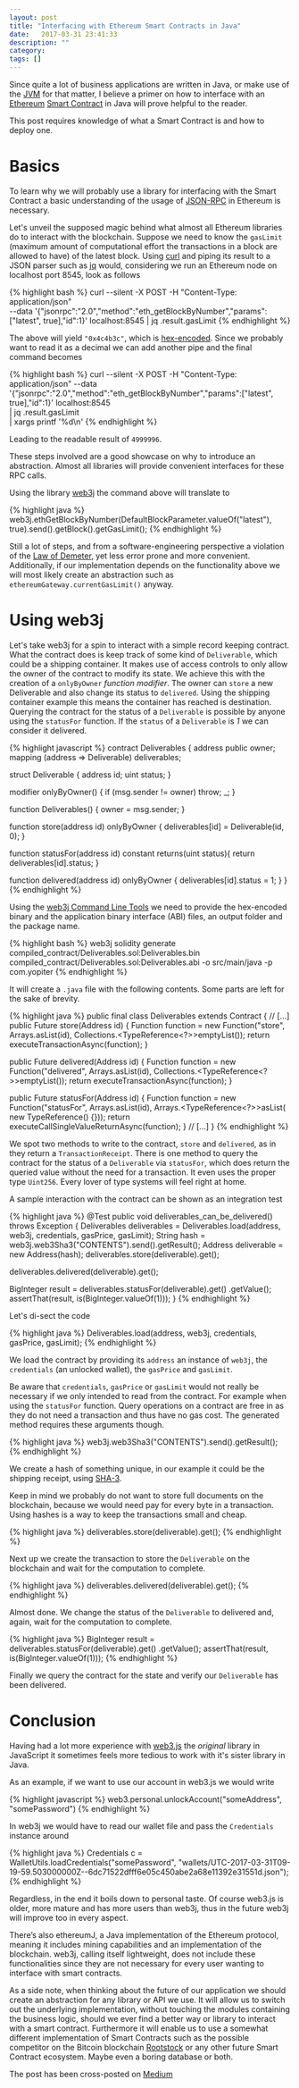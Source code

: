 ```yaml
---
layout: post
title: "Interfacing with Ethereum Smart Contracts in Java"
date:   2017-03-31 23:41:33
description: ""
category:
tags: []
---
```


Since quite a lot of business applications are written in Java, or make use of the [JVM](https://en.wikipedia.org/wiki/Java_virtual_machine) for that matter, I believe a primer on how to interface with an [Ethereum](https://www.ethereum.org/) [Smart Contract](https://en.wikipedia.org/wiki/Smart_contract) in Java will prove helpful to the reader.

This post requires knowledge of what a Smart Contract is and how to deploy one.

# Basics

To learn why we will probably use a library for interfacing with the Smart Contract a basic understanding of the usage of [JSON-RPC](https://github.com/ethereum/wiki/wiki/JSON-RPC) in Ethereum is necessary.

Let's unveil the supposed magic behind what almost all Ethereum libraries do to interact with the blockchain. Suppose we need to know the `gasLimit` (maximum amount of computational effort the transactions in a block are allowed to have) of the latest block. Using [curl](https://curl.haxx.se/) and piping its result to a JSON parser such as [jq](https://stedolan.github.io/jq/) would, considering we run an Ethereum node on localhost port 8545, look as follows

{% highlight bash %}
curl --silent -X POST -H "Content-Type: application/json"\
  --data '{"jsonrpc":"2.0","method":"eth_getBlockByNumber","params":["latest", true],"id":1}' localhost:8545 | jq .result.gasLimit
{% endhighlight %}

The above will yield `"0x4c4b3c"`, which is [hex-encoded](https://en.wikipedia.org/wiki/Hexadecimal). Since we probably want to read it as a decimal we can add another pipe and the final command becomes

{% highlight bash %}
curl --silent -X POST -H "Content-Type: application/json" --data '{"jsonrpc":"2.0","method":"eth_getBlockByNumber","params":["latest", true],"id":1}' localhost:8545\
 | jq .result.gasLimit\
 | xargs printf '%d\n'
{% endhighlight %}

Leading to the readable result of `4999996`.

These steps involved are a good showcase on why to introduce an abstraction. Almost all libraries will provide convenient interfaces for these RPC calls.

Using the library [web3j](https://web3j.io) the command above will translate to

{% highlight java %}
web3j.ethGetBlockByNumber(DefaultBlockParameter.valueOf("latest"),
  true).send().getBlock().getGasLimit();
{% endhighlight %}

Still a lot of steps, and from a software-engineering perspective a violation of the [Law of Demeter](https://en.wikipedia.org/wiki/Law_of_Demeter), yet less error prone and more convenient. Additionally, if our implementation depends on the functionality above we will most likely create an abstraction such as `ethereumGateway.currentGasLimit()` anyway.

# Using web3j

Let's take web3j for a spin to interact with a simple record keeping contract. What the contract does is keep track of some kind of `Deliverable`, which could be a shipping container. It makes use of access controls to only allow the owner of the contract to modify its state. We achieve this with the creation of a `onlyByOwner` _function modifier_. The owner can `store` a new Deliverable and also change its status to `delivered`. Using the shipping container example this means the container has reached is destination. Querying the contract for the status of a `Deliverable` is possible by anyone using the `statusFor` function. If the `status` of a `Deliverable` is _1_ we can consider it delivered.

{% highlight javascript %}
contract Deliverables {
  address public owner;
  mapping (address => Deliverable) deliverables;

  struct Deliverable {
    address id;
    uint status;
  }

  modifier onlyByOwner() {
    if (msg.sender != owner) throw;
    _;
  }

  function Deliverables() {
    owner = msg.sender;
  }

  function store(address id) onlyByOwner {
    deliverables[id] = Deliverable(id, 0);
  }

  function statusFor(address id) constant returns(uint status){
    return deliverables[id].status;
  }

  function delivered(address id) onlyByOwner {
    deliverables[id].status = 1;
  }
}
{% endhighlight %}

Using the [web3j Command Line Tools](https://docs.web3j.io/command_line.html) we need to provide the hex-encoded binary and the application binary interface (ABI) files, an output folder and the package name.

{% highlight bash %}
web3j solidity generate compiled_contract/Deliverables.sol:Deliverables.bin compiled_contract/Deliverables.sol:Deliverables.abi -o src/main/java -p com.yopiter
{% endhighlight %}

It will create a `.java` file with the following contents. Some parts are left for the sake of brevity.

{% highlight java %}
public final class Deliverables extends Contract {
  // [...]
  public Future<TransactionReceipt> store(Address id) {
    Function function = new Function("store", Arrays.<Type>asList(id), Collections.<TypeReference<?>>emptyList());
    return executeTransactionAsync(function);
  }

  public Future<TransactionReceipt> delivered(Address id) {
    Function function = new Function("delivered", Arrays.<Type>asList(id), Collections.<TypeReference<?>>emptyList());
    return executeTransactionAsync(function);
  }

  public Future<Uint256> statusFor(Address id) {
    Function function = new Function("statusFor",
                Arrays.<Type>asList(id),
                Arrays.<TypeReference<?>>asList(
      new TypeReference<Uint256>() {}));
    return executeCallSingleValueReturnAsync(function);
  }
  // [...]
}
{% endhighlight %}

We spot two methods to write to the contract, `store` and `delivered`, as in they return a `TransactionReceipt`. There is one method to query the contract for the status of a `Deliverable` via `statusFor`, which does return the queried value without the need for a transaction. It even uses the proper type `Uint256`. Every lover of type systems will feel right at home.

A sample interaction with the contract can be shown as an integration test

{% highlight java %}
@Test
public void deliverables_can_be_delivered() throws Exception {
  Deliverables deliverables = Deliverables.load(address, web3j,
    credentials, gasPrice, gasLimit);
  String hash = web3j.web3Sha3("CONTENTS").send().getResult();
  Address deliverable = new Address(hash);
  deliverables.store(deliverable).get();

  deliverables.delivered(deliverable).get();

  BigInteger result = deliverables.statusFor(deliverable).get()
    .getValue();
  assertThat(result, is(BigInteger.valueOf(1)));
}
{% endhighlight %}

Let's di-sect the code

{% highlight java %}
Deliverables.load(address, web3j, credentials, gasPrice, gasLimit);
{% endhighlight %}

We load the contract by providing its `address` an instance of `web3j`, the `credentials` (an unlocked wallet), the `gasPrice` and `gasLimit`.

Be aware that `credentials`, `gasPrice` or `gasLimit` would not really be necessary if we only intended to read from the contract. For example when using the `statusFor` function. Query operations on a contract are free in as they do not need a transaction and thus have no gas cost. The generated method requires these arguments though.

{% highlight java %}
web3j.web3Sha3("CONTENTS").send().getResult();
{% endhighlight %}

We create a hash of something unique, in our example it could be the shipping receipt, using [SHA-3](https://en.wikipedia.org/wiki/SHA-3).

Keep in mind we probably do not want to store full documents on the blockchain, because we would need pay for every byte in a transaction. Using hashes is a way to keep the transactions small and cheap.

{% highlight java %}
deliverables.store(deliverable).get();
{% endhighlight %}

Next up we create the transaction to store the `Deliverable` on the blockchain and wait for the computation to complete.

{% highlight java %}
deliverables.delivered(deliverable).get();
{% endhighlight %}

Almost done. We change the status of the `Deliverable` to delivered and, again, wait for the computation to complete.

{% highlight java %}
BigInteger result = deliverables.statusFor(deliverable).get()
  .getValue();
assertThat(result, is(BigInteger.valueOf(1)));
{% endhighlight %}

Finally we query the contract for the state and verify our `Deliverable` has been delivered.

# Conclusion

Having had a lot more experience with [web3.js](https://github.com/ethereum/web3.js) the _original_ library in JavaScript it sometimes feels more tedious to work with it's sister library in Java.

As an example, if we want to use our account in web3.js we would write

{% highlight javascript %}
web3.personal.unlockAccount("someAddress", "somePassword")
{% endhighlight %}

In web3j we would have to read our wallet file and pass the `Credentials` instance around

{% highlight java %}
Credentials c = WalletUtils.loadCredentials("somePassword", "wallets/UTC-2017-03-31T09-19-59.503000000Z--6dc71522dfff6e05c450abe2a68e11392e31551d.json");
{% endhighlight %}

Regardless, in the end it boils down to personal taste. Of course web3.js is older, more mature and has more users than web3j, thus in the future web3j will improve too in every aspect.

There’s also ethereumJ, a Java implementation of the Ethereum protocol, meaning it includes mining capabilities and an implementation of the blockchain. web3j, calling itself lightweight, does not include these functionalities since they are not necessary for every user wanting to interface with smart contracts.

As a side note, when thinking about the future of our application we should create an abstraction for any library or API we use. It will allow us to switch out the underlying implementation, without touching the modules containing the business logic, should we ever find a better way or library to interact with a smart contract. Furthermore it will enable us to use a somewhat different implementation of Smart Contracts such as the possible competitor on the Bitcoin blockchain [Rootstock](http://www.rsk.co/) or any other future Smart Contract ecosystem. Maybe even a boring database or both.

The post has been cross-posted on [Medium](https://medium.com/yopiter/interfacing-with-ethereum-smart-contracts-in-java-cf39b2e95b4e)

